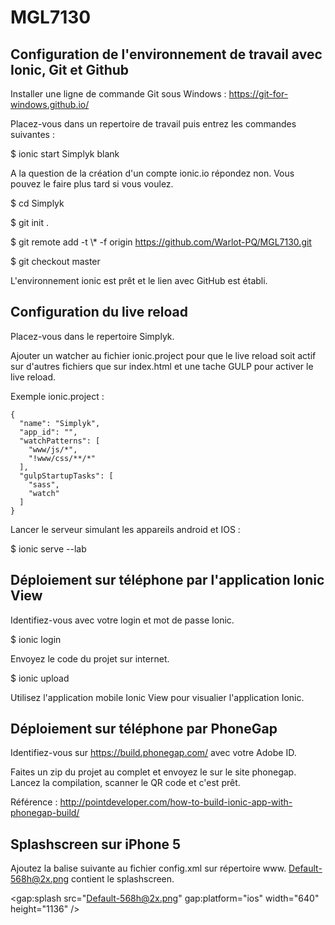 # MGL7130

## Configuration de l'environnement de travail avec Ionic, Git et Github

Installer une ligne de commande Git sous Windows : https://git-for-windows.github.io/

Placez-vous dans un repertoire de travail puis entrez les commandes suivantes :

$ ionic start Simplyk blank

A la question de la création d'un compte ionic.io répondez non. Vous pouvez le faire plus tard si vous voulez.

$ cd Simplyk

$ git init .

$ git remote add -t \\* -f origin https://github.com/Warlot-PQ/MGL7130.git

$ git checkout master

L'environnement ionic est prêt et le lien avec GitHub est établi.

## Configuration du live reload

Placez-vous dans le repertoire Simplyk.

Ajouter un watcher au fichier ionic.project pour que le live reload soit actif sur d'autres fichiers que sur index.html et une tache GULP pour activer le live reload.

Exemple ionic.project :
```
{
  "name": "Simplyk",
  "app_id": "",
  "watchPatterns": [
    "www/js/*",
    "!www/css/**/*"
  ],
  "gulpStartupTasks": [
    "sass",
    "watch"
  ]
}
```

Lancer le serveur simulant les appareils android et IOS :

$ ionic serve --lab

## Déploiement sur téléphone par l'application Ionic View

Identifiez-vous avec votre login et mot de passe Ionic.

$ ionic login

Envoyez le code du projet sur internet.

$ ionic upload

Utilisez l'application mobile Ionic View pour visualier l'application Ionic.


## Déploiement sur téléphone par PhoneGap

Identifiez-vous sur https://build.phonegap.com/ avec votre Adobe ID.

Faites un zip du projet au complet et envoyez le sur le site phonegap. Lancez la compilation, scanner le QR code et c'est prêt.

Référence : http://pointdeveloper.com/how-to-build-ionic-app-with-phonegap-build/

## Splashscreen sur iPhone 5

Ajoutez la balise suivante au fichier config.xml sur répertoire www. Default-568h@2x.png contient le splashscreen.

<gap:splash src="Default-568h@2x.png" gap:platform="ios" width="640" height="1136" />
